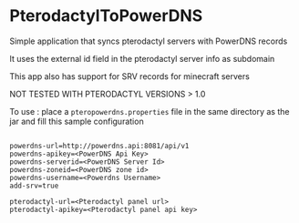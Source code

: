 # PterodactylToPowerDNS

Simple application that syncs pterodactyl servers with PowerDNS records

It uses the external id field in the pterodactyl server info as subdomain

This app also has support for SRV records for minecraft servers

NOT TESTED WITH PTERODACTYL VERSIONS > 1.0

To use : 
place a `pteropowerdns.properties` file in the same directory as the jar and fill this sample configuration

````properties

powerdns-url=http://powerdns.api:8081/api/v1
powerdns-apikey=<PowerDNS Api Key>
powerdns-serverid=<PowerDNS Server Id>
powerdns-zoneid=<PowerDNS zone id>
powerdns-username=<Powerdns Username>
add-srv=true

pterodactyl-url=<Pterodactyl panel url>
pterodactyl-apikey=<Pterodactyl panel api key>
````

